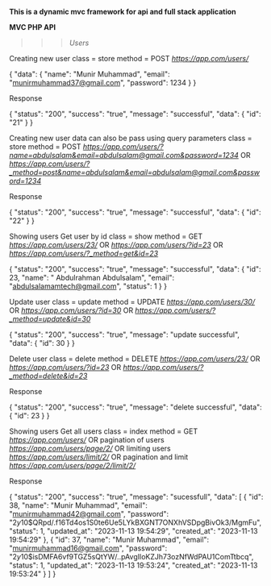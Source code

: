 
**This is a dynamic mvc framework for api and full stack application**


**MVC PHP API**
>>>*Users*



Creating new user
class = store
method = POST
*https://app.com/users/*

{
    "data": {
        "name": "Munir Muhammad",
        "email": "munirmuhammad37@gmail.com",
        "password": 1234
    }
}

Response

{
    "status": "200",
    "success": "true",
    "message": "successful",
    "data": {
        "id": "21"
    }
}



Creating new user
data can also be pass using query parameters
class = store
method = POST
*https://app.com/users/?name=abdulsalam&email=abdulsalam@gmail.com&password=1234*
OR
*https://app.com/users/?_method=post&name=abdulsalam&email=abdulsalam@gmail.com&password=1234*

Response

{
    "status": "200",
    "success": "true",
    "message": "successful",
    "data": {
        "id": "22"
    }
}



Showing users
Get user by id
class = show
method = GET
*https://app.com/users/23/*
OR
*https://app.com/users/?id=23*
OR
*https://app.com/users/?_method=get&id=23*

{
    "status": "200",
    "success": "true",
    "message": "successful",
    "data": {
        "id": 23,
        "name": " Abdulrahman Abdulsalam",
        "email": "abdulsalamamtech@gmail.com",
        "status": 1
    }
}





Update user
class = update
method = UPDATE
*https://app.com/users/30/*
OR
*https://app.com/users/?id=30*
OR
*https://app.com/users/?_method=update&id=30*

{
   "status": "200",
    "success": "true",
    "message": "update successful",
    "data": {
        "id": 30
    }
}





Delete user
class = delete
method = DELETE
*https://app.com/users/23/*
OR
*https://app.com/users/?id=23*
OR
*https://app.com/users/?_method=delete&id=23*

Response

{
   "status": "200",
    "success": "true",
    "message": "delete successful",
    "data": {
        "id": 23
    }
}





Showing users
Get all users
class = index
method = GET
*https://app.com/users/*
OR
pagination of users
*https://app.com/users/page/2/*
OR
limiting users
*https://app.com/users/limit/2/*
OR
pagination and limit
*https://app.com/users/page/2/limit/2/*


Response

{
    "status": "200",
    "success": "true",
    "message": "sucessfull",
    "data": [
        {
            "id": 38,
            "name": "Munir Muhammad",
            "email": "munirmuhammad42@gmail.com",
            "password": "$2y$10$QRpd\/.f16Td4os1S0te6Ue5LYkBXGNT7ONXhVSDpgBivOk3\/MgmFu",
            "status": 1,
            "updated_at": "2023-11-13 19:54:29",
            "created_at": "2023-11-13 19:54:29"
        },
        {
            "id": 37,
            "name": "Munir Muhammad",
            "email": "munirmuhammad16@gmail.com",
            "password": "$2y$10$isDMFA6vf9TGZ5sQtYW\/..pAvgIloKZJh73ozNfWdPAU1ComTtbcq",
            "status": 1,
            "updated_at": "2023-11-13 19:53:24",
            "created_at": "2023-11-13 19:53:24"
        }
    ]
}


